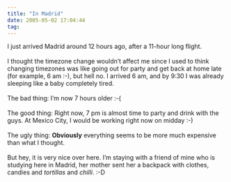 ```yaml
---
title: "In Madrid"
date: 2005-05-02 17:04:44
tag: 
---
```

I just arrived Madrid around 12 hours ago, after a 11-hour long flight.<br/><br/>I thought the timezone change wouldn&#8217;t affect me since I used to think changing timezones was like going out for party and get back at home late (for example, 6 am :-), but hell no. I arrived 6 am, and by 9:30 I was already sleeping like a baby completely tired.<br/><br/>The bad thing: I&#8217;m now 7 hours older :-(<br/><br/>The good thing: Right now, 7&#160;pm is almost time to party and drink with the guys. At Mexico City, I would be working right now on midday :-)<br/><br/>The ugly thing: <strong>Obviously</strong> everything seems to be more much expensive than what I thought.<br/><br/>But hey, it is very nice over here. I&#8217;m staying with a friend of mine who is studying here in Madrid, her mother sent her a backpack with clothes, candies and <em>tortillas</em> and <em>chilli</em>. :-D<br/><br/><br/>
